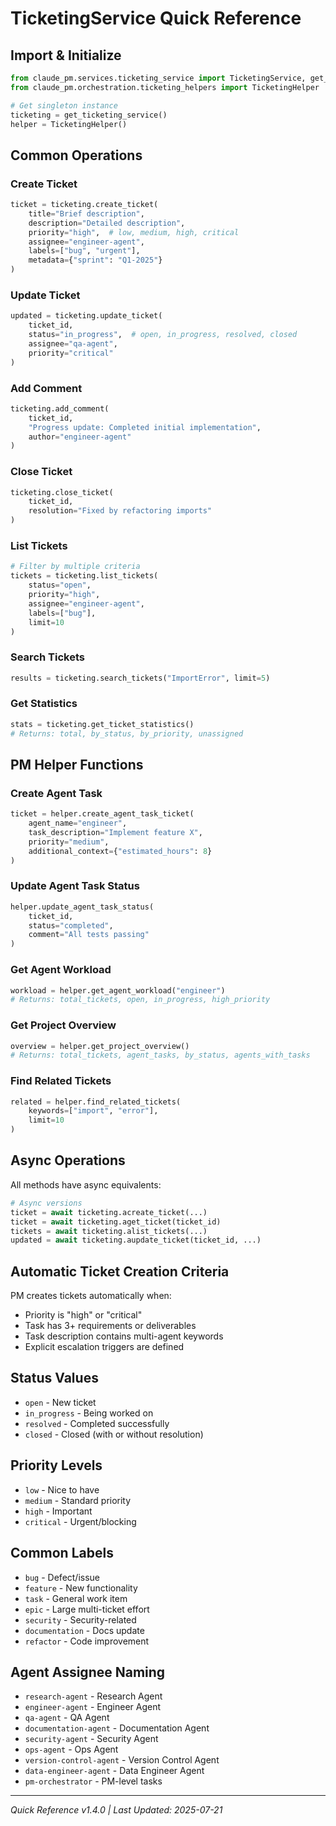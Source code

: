 # TicketingService Quick Reference

## Import & Initialize

```python
from claude_pm.services.ticketing_service import TicketingService, get_ticketing_service
from claude_pm.orchestration.ticketing_helpers import TicketingHelper

# Get singleton instance
ticketing = get_ticketing_service()
helper = TicketingHelper()
```

## Common Operations

### Create Ticket
```python
ticket = ticketing.create_ticket(
    title="Brief description",
    description="Detailed description",
    priority="high",  # low, medium, high, critical
    assignee="engineer-agent",
    labels=["bug", "urgent"],
    metadata={"sprint": "Q1-2025"}
)
```

### Update Ticket
```python
updated = ticketing.update_ticket(
    ticket_id,
    status="in_progress",  # open, in_progress, resolved, closed
    assignee="qa-agent",
    priority="critical"
)
```

### Add Comment
```python
ticketing.add_comment(
    ticket_id,
    "Progress update: Completed initial implementation",
    author="engineer-agent"
)
```

### Close Ticket
```python
ticketing.close_ticket(
    ticket_id,
    resolution="Fixed by refactoring imports"
)
```

### List Tickets
```python
# Filter by multiple criteria
tickets = ticketing.list_tickets(
    status="open",
    priority="high",
    assignee="engineer-agent",
    labels=["bug"],
    limit=10
)
```

### Search Tickets
```python
results = ticketing.search_tickets("ImportError", limit=5)
```

### Get Statistics
```python
stats = ticketing.get_ticket_statistics()
# Returns: total, by_status, by_priority, unassigned
```

## PM Helper Functions

### Create Agent Task
```python
ticket = helper.create_agent_task_ticket(
    agent_name="engineer",
    task_description="Implement feature X",
    priority="medium",
    additional_context={"estimated_hours": 8}
)
```

### Update Agent Task Status
```python
helper.update_agent_task_status(
    ticket_id,
    status="completed",
    comment="All tests passing"
)
```

### Get Agent Workload
```python
workload = helper.get_agent_workload("engineer")
# Returns: total_tickets, open, in_progress, high_priority
```

### Get Project Overview
```python
overview = helper.get_project_overview()
# Returns: total_tickets, agent_tasks, by_status, agents_with_tasks
```

### Find Related Tickets
```python
related = helper.find_related_tickets(
    keywords=["import", "error"],
    limit=10
)
```

## Async Operations

All methods have async equivalents:
```python
# Async versions
ticket = await ticketing.acreate_ticket(...)
ticket = await ticketing.aget_ticket(ticket_id)
tickets = await ticketing.alist_tickets(...)
updated = await ticketing.aupdate_ticket(ticket_id, ...)
```

## Automatic Ticket Creation Criteria

PM creates tickets automatically when:
- Priority is "high" or "critical"
- Task has 3+ requirements or deliverables
- Task description contains multi-agent keywords
- Explicit escalation triggers are defined

## Status Values
- `open` - New ticket
- `in_progress` - Being worked on
- `resolved` - Completed successfully
- `closed` - Closed (with or without resolution)

## Priority Levels
- `low` - Nice to have
- `medium` - Standard priority
- `high` - Important
- `critical` - Urgent/blocking

## Common Labels
- `bug` - Defect/issue
- `feature` - New functionality
- `task` - General work item
- `epic` - Large multi-ticket effort
- `security` - Security-related
- `documentation` - Docs update
- `refactor` - Code improvement

## Agent Assignee Naming
- `research-agent` - Research Agent
- `engineer-agent` - Engineer Agent  
- `qa-agent` - QA Agent
- `documentation-agent` - Documentation Agent
- `security-agent` - Security Agent
- `ops-agent` - Ops Agent
- `version-control-agent` - Version Control Agent
- `data-engineer-agent` - Data Engineer Agent
- `pm-orchestrator` - PM-level tasks

---

*Quick Reference v1.4.0 | Last Updated: 2025-07-21*